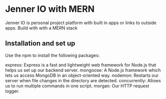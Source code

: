 # Jenner IO with MERN

Jenner IO is personal project platform with built in apps or links to outside apps. Build with with a MERN stack

## Installation and set up

Use the npm to install the following packages:

express: Express is a fast and lightweight web framework for Node.js that helps us set up our backend server.
mongoose: A Node.js framework which lets us access MongoDB in an object-oriented way.
nodemon: Restarts our server when file changes in the directory are detected.
concurrently: Allows us to run multiple commands in one script.
morgan: Our HTTP request logger.